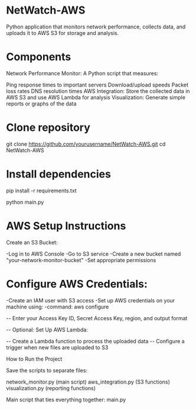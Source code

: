 # NetWatch-AWS

Python application that monitors network performance, collects data, and uploads it to AWS S3 for storage and analysis. 

# Components

Network Performance Monitor: A Python script that measures:

Ping response times to important servers
Download/upload speeds
Packet loss rates
DNS resolution times
AWS Integration: Store the collected data in AWS S3 and use AWS Lambda for analysis
Visualization: Generate simple reports or graphs of the data

# Clone repository


git clone https://github.com/yourusername/NetWatch-AWS.git
cd NetWatch-AWS

# Install dependencies
pip install -r requirements.txt

python main.py

# AWS Setup Instructions

Create an S3 Bucket:

-Log in to AWS Console
-Go to S3 service
-Create a new bucket named "your-network-monitor-bucket"
-Set appropriate permissions


# Configure AWS Credentials:

-Create an IAM user with S3 access
-Set up AWS credentials on your machine using:
-command: aws configure

-- Enter your Access Key ID, Secret Access Key, region, and output format

-- Optional: Set Up AWS Lambda:

-- Create a Lambda function to process the uploaded data
-- Configure a trigger when new files are uploaded to S3



How to Run the Project

Save the scripts to separate files:

network_monitor.py (main script)
aws_integration.py (S3 functions)
visualization.py (reporting functions)


Main script that ties everything together: main.py
